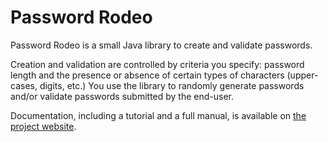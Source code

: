 # Password Rodeo

Password Rodeo is a small Java library to create and validate passwords.

Creation and validation are controlled by criteria you specify: password length and the presence or absence of certain types of characters (upper-cases, digits, etc.)
You use the library to randomly generate passwords and/or validate passwords submitted by the end-user.

Documentation, including a tutorial and a full manual, is available on [the project website](https://password.rodeo/).
